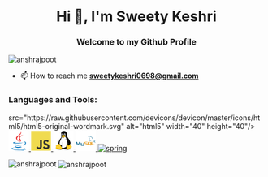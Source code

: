 <h1 align="center">Hi 👋, I'm Sweety Keshri</h1>
<h3 align="center">Welcome to my Github Profile</h3>

<p align="left"> <img src="https://komarev.com/ghpvc/?username=anshrajpoot&label=Profile%20views&color=0e75b6&style=flat" alt="anshrajpoot" /> </p>

- 📫 How to reach me **sweetykeshri0698@gmail.com**



<h3 align="left">Languages and Tools:</h3>
src="https://raw.githubusercontent.com/devicons/devicon/master/icons/html5/html5-original-wordmark.svg" alt="html5" width="40" height="40"/> </a> <a href="https://www.java.com" target="_blank" rel="noreferrer"> <img src="https://raw.githubusercontent.com/devicons/devicon/master/icons/java/java-original.svg" alt="java" width="40" height="40"/> </a> <a href="https://developer.mozilla.org/en-US/docs/Web/JavaScript" target="_blank" rel="noreferrer"> <img src="https://raw.githubusercontent.com/devicons/devicon/master/icons/javascript/javascript-original.svg" alt="javascript" width="40" height="40"/> </a> <a href="https://www.linux.org/" target="_blank" rel="noreferrer"> <img src="https://raw.githubusercontent.com/devicons/devicon/master/icons/linux/linux-original.svg" alt="linux" width="40" height="40"/> </a> <a href="https://www.mysql.com/" target="_blank" rel="noreferrer"> <img src="https://raw.githubusercontent.com/devicons/devicon/master/icons/mysql/mysql-original-wordmark.svg" alt="mysql" width="40" height="40"/> </a> <a href="https://spring.io/" target="_blank" rel="noreferrer"> <img src="https://www.vectorlogo.zone/logos/springio/springio-icon.svg" alt="spring" width="40" height="40"/> </a> </p>

<p><img align="left" src="https://github-readme-stats.vercel.app/api/top-langs?username=anshrajpoot&show_icons=true&locale=en&layout=compact" alt="anshrajpoot" /></p>

<p>&nbsp;<img align="center" src="https://github-readme-stats.vercel.app/api?username=anshrajpoot&show_icons=true&locale=en" alt="anshrajpoot" /></p>

